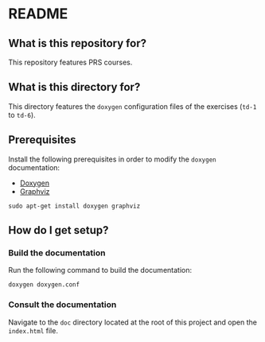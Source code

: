 # README 

## What is this repository for?

This repository features PRS courses.

## What is this directory for?

This directory features the `doxygen` configuration files of 
the exercises (`td-1` to `td-6`).

## Prerequisites

Install the following prerequisites in order to modify the `doxygen`
documentation:

* [Doxygen](https://doxygen.nl/)
* [Graphviz](https://graphviz.org/)

```
sudo apt-get install doxygen graphviz
```

## How do I get setup?

### Build the documentation

Run the following command to build the documentation:

```
doxygen doxygen.conf
```

### Consult the documentation

Navigate to the `doc` directory located at the root of this project and 
open the `index.html` file.

